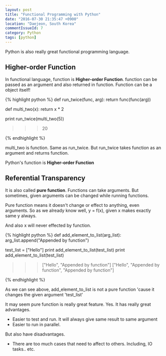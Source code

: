 ```yaml
---
layout: post
title: "Functional Programming with Python"
date: "2016-07-30 21:35:47 +0900"
location: "Daejeon, South Korea"
commentIssueId: 7
category: Python
tags: [python]
---
```


Python is also really great functional programming language.

<h2> Higher-order Function </h2>

In functional language, function is <b>Higher-order Function</b>. function can be passed as an argument and also returned in function. Function can be a object itself!

{% highlight python %}
def run_twice(func, arg):
    return func(func(arg))

def multi_two(x):
	return x * 2

print run_twice(multi_two(5))
>>>20

{% endhighlight %}

multi_two is function. Same as run_twice. But run_twice takes function as an argument and returns function.

Python's function is <b>Higher-order Function</b>



<h2> Referential Transparency </h2>

It is also called <b>pure function</b>. Functions can take arguments. But sometimes, given arguments can be changed while running functions.

Pure function means it doesn't change or effect to anything, even arguments. So as we already know well, y = f(x), given x makes exactly same y always.

And also x will never effected by function.

{% highlight python %}
def add_element_to_list(arg_list):
    arg_list.append("Appended by function")

test_list = ["Hello"]
print add_element_to_list(test_list)
print add_element_to_list(test_list)

>>>["Hello", "Appended by function"]
>>>["Hello", "Appended by function", "Appended by function"]

{% endhighlight %}

As we can see above, add_element_to_list is not a pure function 'cause it changes the given argument 'test_list'


It may seem pure function is really great feature. Yes. It has really great advantages.

* Easier to test and run. It will always give same result to same argument
* Easier to run in parallel.

But also have disadvantages.

* There are too much cases that need to affect to others. Including, IO tasks.. etc.
